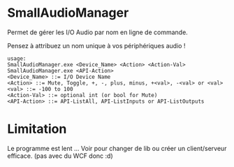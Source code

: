 # SmallAudioManager
Permet de gérer les I/O Audio par nom en ligne de commande.

Pensez à attribuez un nom unique à vos périphériques audio !
```
usage:
SmallAudioManager.exe <Device_Name> <Action> <Action-Val>
SmallAudioManager.exe <API-Action>
<Device_Name> ::= I/O Device Name
<Action> ::= Mute, Toggle, +, -, plus, minus, +<val>, -<val> or <val>
<val> ::= -100 to 100
<Action-Val> ::= optional int (or bool for Mute)
<API-Action> ::= API-ListAll, API-ListInputs or API-ListOutputs
```
# Limitation
Le programme est lent ... Voir pour changer de lib ou créer un client/serveur efficace. (pas avec du WCF donc :d)
